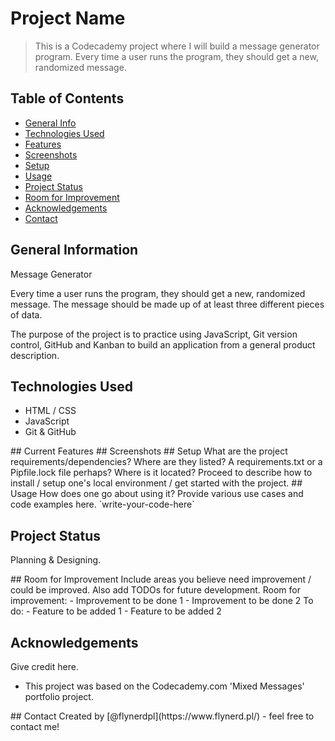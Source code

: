 # Project Name
> This is a Codecademy project where I will build a message generator program. Every time a user runs the program, they should get a new, randomized message.

## Table of Contents
* [General Info](#general-information)
* [Technologies Used](#technologies-used)
* [Features](#current-features)
* [Screenshots](#screenshots)
* [Setup](#setup)
* [Usage](#usage)
* [Project Status](#project-status)
* [Room for Improvement](#room-for-improvement)
* [Acknowledgements](#acknowledgements)
* [Contact](#contact)
<!-- * [License](#license) -->


## General Information
Message Generator

Every time a user runs the program, they should get a new, randomized message. The message should be made up of at least three different pieces of data.

The purpose of the project is to practice using JavaScript, Git version control, GitHub and Kanban to build an application from a general product description. 


## Technologies Used
- HTML / CSS
- JavaScript
- Git & GitHub

<!-->
## Current Features



## Screenshots



## Setup
What are the project requirements/dependencies? Where are they listed? A requirements.txt or a Pipfile.lock file perhaps? Where is it located?

Proceed to describe how to install / setup one's local environment / get started with the project.


## Usage
How does one go about using it?
Provide various use cases and code examples here.

`write-your-code-here`
<!-->

## Project Status
Planning & Designing.

<!-->
## Room for Improvement
Include areas you believe need improvement / could be improved. Also add TODOs for future development.

Room for improvement:
- Improvement to be done 1
- Improvement to be done 2

To do:
- Feature to be added 1
- Feature to be added 2
<!-->

## Acknowledgements
Give credit here.
- This project was based on the Codecademy.com 'Mixed Messages' portfolio project.

<!-->
## Contact
Created by [@flynerdpl](https://www.flynerd.pl/) - feel free to contact me!
<!-->

<!-- Optional -->
<!-- ## License -->
<!-- This project is open source and available under the [... License](). -->

<!-- You don't have to include all sections - just the one's relevant to your project -->